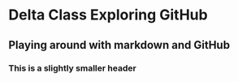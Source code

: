 # Delta Class Exploring GitHub

## Playing around with markdown and GitHub

### This is a slightly smaller header
